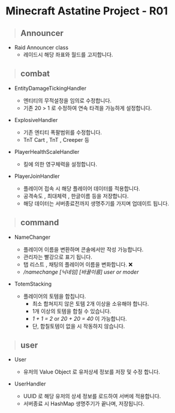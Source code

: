 # Minecraft Astatine Project - R01

> ## Announcer
* Raid Announcer class
  * 레이드시 해당 좌표와 월드를 고지합니다.

> ## combat
* EntityDamageTickingHandler
  * 엔티티의 무적설정을 임의로 수정합니다.
  * 기존 20 > 1 로 수정하여 연속 타격을 가능하게 설정합니다.
  
* ExplosiveHandler
  * 기존 엔티티 폭팔범위를 수정합니다.
  * TnT Cart , TnT , Creeper 등
  
* PlayerHealthScaleHandler
  * 킬에 의한 영구체력을 설정합니다.
  
* PlayerJoinHandler
  * 플레이어 접속 시 해당 플레이어 데이터를 적용합니다.
  * 공격속도 , 최대체력 , 한글이름 등을 저장합니다.
  * 해당 데이터는 서버종료전까지 생명주기를 가지며 업데이트 됩니다.

> ## command
* NameChanger
  * 플레이어 이름을 변환하며 콘솔에서만 작성 가능합니다.
  * 관리자는 빨강으로 표기 됩니다.
  * 탭 리스트 , 채팅의 플레이어 이름을 변화합니다. ❌
  * _/namechange [닉네임] [바꿀이름] user or moder_
  
* TotemStacking
  * 플레이어의 토템을 합칩니다.
    * 최소 합쳐지지 않은 토템 2개 이상을 소유해야 합니다.
    * 1개 이상의 토템을 합칠 수 있습니다.
    * _1 + 1 = 2_ or _20 + 20 = 40_ 이 가능합니다.
    * 단, 합칠토템이 없을 시 작동하지 않습니다.

> ## user
* User
  * 유저의 Value Object 로 유저상세 정보를 저장 및 수정 합니다.

* UserHandler
  * UUID 로 해당 유저의 상세 정보를 로드하여 서버에 적용합니다.
  * 서버종료 시 HashMap 생명주기가 끝나며, 저장됩니다.

